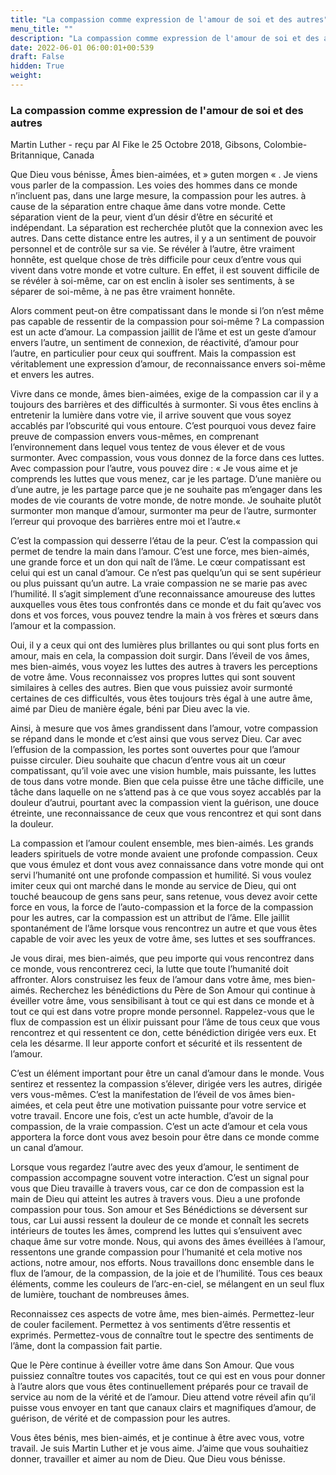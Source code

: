 ```yaml
---
title: "La compassion comme expression de l'amour de soi et des autres"
menu_title: ""
description: "La compassion comme expression de l'amour de soi et des autres"
date: 2022-06-01 06:00:01+00:539
draft: False
hidden: True
weight:
---
```

### La compassion comme expression de l'amour de soi et des autres

Martin Luther - reçu par Al Fike le 25 Octobre 2018, Gibsons, Colombie-Britannique, Canada

Que Dieu vous bénisse, Âmes bien-aimées, et  » guten morgen « . Je viens vous parler de la compassion. Les voies des hommes dans ce monde n’incluent pas, dans une large mesure, la compassion pour les autres. à cause de la séparation entre chaque âme dans votre monde. Cette séparation vient de la peur, vient d’un désir d’être en sécurité et indépendant. La séparation est recherchée plutôt que la connexion avec les autres. Dans cette distance entre les autres, il y a un sentiment de pouvoir personnel et de contrôle sur sa vie. Se révéler à l’autre, être vraiment honnête, est quelque chose de très difficile pour ceux d’entre vous qui vivent dans votre monde et votre culture. En effet, il est souvent difficile de se révéler à soi-même, car on est enclin à isoler ses sentiments, à se séparer de soi-même, à ne pas être vraiment honnête.

Alors comment peut-on être compatissant dans le monde si l’on n’est même pas capable de ressentir de la compassion pour soi-même ? La compassion est un acte d’amour. La compassion jaillit de l’âme et est un geste d’amour envers l’autre, un sentiment de connexion, de réactivité, d’amour pour l’autre, en particulier pour ceux qui souffrent. Mais la compassion est véritablement une expression d’amour, de reconnaissance envers soi-même et envers les autres.

Vivre dans ce monde, âmes bien-aimées, exige de la compassion car il y a toujours des barrières et des difficultés à surmonter. Si vous êtes enclins à entretenir la lumière dans votre vie, il arrive souvent que vous soyez accablés par l’obscurité qui vous entoure. C’est pourquoi vous devez faire preuve de compassion envers vous-mêmes, en comprenant l’environnement dans lequel vous tentez de vous élever et de vous surmonter. Avec compassion, vous vous donnez de la force dans ces luttes. Avec compassion pour l’autre, vous pouvez dire : « Je vous aime et je comprends les luttes que vous menez, car je les partage. D’une manière ou d’une autre, je les partage parce que je ne souhaite pas m’engager dans les modes de vie courants de votre monde, de notre monde. Je souhaite plutôt surmonter mon manque d’amour, surmonter ma peur de l’autre, surmonter l’erreur qui provoque des barrières entre moi et l’autre.« 

C’est la compassion qui desserre l’étau de la peur. C’est la compassion qui permet de tendre la main dans l’amour. C’est une force, mes bien-aimés, une grande force et un don qui naît de l’âme. Le cœur compatissant est celui qui est un canal d’amour. Ce n’est pas quelqu’un qui se sent supérieur ou plus puissant qu’un autre. La vraie compassion ne se marie pas avec l’humilité. Il s’agit simplement d’une reconnaissance amoureuse des luttes auxquelles vous êtes tous confrontés dans ce monde et du fait qu’avec vos dons et vos forces, vous pouvez tendre la main à vos frères et sœurs dans l’amour et la compassion.

Oui, il y a ceux qui ont des lumières plus brillantes ou qui sont plus forts en amour, mais en cela, la compassion doit surgir. Dans l’éveil de vos âmes, mes bien-aimés, vous voyez les luttes des autres à travers les perceptions de votre âme. Vous reconnaissez vos propres luttes qui sont souvent similaires à celles des autres. Bien que vous puissiez avoir surmonté certaines de ces difficultés, vous êtes toujours très égal à une autre âme, aimé par Dieu de manière égale, béni par Dieu avec la vie.

Ainsi, à mesure que vos âmes grandissent dans l’amour, votre compassion se répand dans le monde et c’est ainsi que vous servez Dieu. Car avec l’effusion de la compassion, les portes sont ouvertes pour que l’amour puisse circuler. Dieu souhaite que chacun d’entre vous ait un cœur compatissant, qu’il voie avec une vision humble, mais puissante, les luttes de tous dans votre monde. Bien que cela puisse être une tâche difficile, une tâche dans laquelle on ne s’attend pas à ce que vous soyez accablés par la douleur d’autrui, pourtant avec la compassion vient la guérison, une douce étreinte, une reconnaissance de ceux que vous rencontrez et qui sont dans la douleur.

La compassion et l’amour coulent ensemble, mes bien-aimés. Les grands leaders spirituels de votre monde avaient une profonde compassion. Ceux que vous émulez et dont vous avez connaissance dans votre monde qui ont servi l’humanité ont une profonde compassion et humilité. Si vous voulez imiter ceux qui ont marché dans le monde au service de Dieu, qui ont touché beaucoup de gens sans peur, sans retenue, vous devez avoir cette force en vous, la force de l’auto-compassion et la force de la compassion pour les autres, car la compassion est un attribut de l’âme. Elle jaillit spontanément de l’âme lorsque vous rencontrez un autre et que vous êtes capable de voir avec les yeux de votre âme, ses luttes et ses souffrances.

Je vous dirai, mes bien-aimés, que peu importe qui vous rencontrez dans ce monde, vous rencontrerez ceci, la lutte que toute l’humanité doit affronter. Alors construisez les feux de l’amour dans votre âme, mes bien-aimés. Recherchez les bénédictions du Père de Son Amour qui continue à éveiller votre âme, vous sensibilisant à tout ce qui est dans ce monde et à tout ce qui est dans votre propre monde personnel. Rappelez-vous que le flux de compassion est un élixir puissant pour l’âme de tous ceux que vous rencontrez et qui ressentent ce don, cette bénédiction dirigée vers eux. Et cela les désarme. Il leur apporte confort et sécurité et ils ressentent de l’amour.

C’est un élément important pour être un canal d’amour dans le monde. Vous sentirez et ressentez la compassion s’élever, dirigée vers les autres, dirigée vers vous-mêmes. C’est la manifestation de l’éveil de vos âmes bien-aimées, et cela peut être une motivation puissante pour votre service et votre travail. Encore une fois, c’est un acte humble, d’avoir de la compassion, de la vraie compassion. C’est un acte d’amour et cela vous apportera la force dont vous avez besoin pour être dans ce monde comme un canal d’amour.

Lorsque vous regardez l’autre avec des yeux d’amour, le sentiment de compassion accompagne souvent votre interaction. C’est un signal pour vous que Dieu travaille à travers vous, car ce don de compassion est la main de Dieu qui atteint les autres à travers vous. Dieu a une profonde compassion pour tous. Son amour et Ses Bénédictions se déversent sur tous, car Lui aussi ressent la douleur de ce monde et connaît les secrets intérieurs de toutes les âmes, comprend les luttes qui s’ensuivent avec chaque âme sur votre monde. Nous, qui avons des âmes éveillées à l’amour, ressentons une grande compassion pour l’humanité et cela motive nos actions, notre amour, nos efforts. Nous travaillons donc ensemble dans le flux de l’amour, de la compassion, de la joie et de l’humilité. Tous ces beaux éléments, comme les couleurs de l’arc-en-ciel, se mélangent en un seul flux de lumière, touchant de nombreuses âmes.

Reconnaissez ces aspects de votre âme, mes bien-aimés. Permettez-leur de couler facilement. Permettez à vos sentiments d’être ressentis et exprimés. Permettez-vous de connaître tout le spectre des sentiments de l’âme, dont la compassion fait partie.

Que le Père continue à éveiller votre âme dans Son Amour. Que vous puissiez connaître toutes vos capacités, tout ce qui est en vous pour donner à l’autre alors que vous êtes continuellement préparés pour ce travail de service au nom de la vérité et de l’amour. Dieu attend votre réveil afin qu’il puisse vous envoyer en tant que canaux clairs et magnifiques d’amour, de guérison, de vérité et de compassion pour les autres.

Vous êtes bénis, mes bien-aimés, et je continue à être avec vous, votre travail. Je suis Martin Luther et je vous aime. J’aime que vous souhaitiez donner, travailler et aimer au nom de Dieu. Que Dieu vous bénisse.



